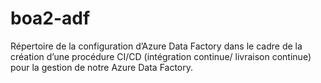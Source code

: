 # boa2-adf

Répertoire de la configuration d’Azure Data Factory dans le cadre de la création d’une procédure CI/CD (intégration continue/ livraison continue) pour la gestion de notre Azure Data Factory.
